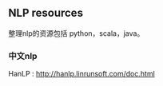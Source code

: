 ## NLP resources
整理nlp的资源包括 python，scala，java。
### 中文nlp
HanLP : http://hanlp.linrunsoft.com/doc.html
